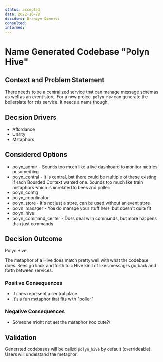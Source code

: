 ```yaml
---
status: accepted
date: 2022-10-28
deciders: Brandyn Bennett
consulted:
informed:
---
```

# Name Generated Codebase "Polyn Hive"

## Context and Problem Statement

There needs to be a centralized service that can manage message schemas as well as an event store. For a new project `polyn_new` can generate the boilerplate for this service. It needs a name though.

## Decision Drivers

* Affordance
* Clarity
* Metaphors

## Considered Options

* polyn_admin - Sounds too much like a live dashboard to monitor metrics or something
* polyn_central - It is central, but there could be multiple of these existing if each Bounded Context wanted one. Sounds too much like train metaphors which is unrelated to bees and pollen
* polyn_config
* polyn_coordinator
* polyn_store - It's not just a store, can be used without an event store
* polyn_manager - You do manage your stuff here, but doesn't quite fit
* polyn_hive
* polyn_command_center - Does deal with commands, but more happens than just commands

## Decision Outcome

Polyn Hive.

The metaphor of a Hive does match pretty well with what the codebase does. Bees go back and forth to a Hive kind of likes messages go back and forth between services.

### Positive Consequences

* It does represent a central place
* It's a fun metaphor that fits with "pollen"

### Negative Consequences

* Someone might not get the metaphor (too cute?)

## Validation

Generated codebases will be called `polyn_hive` by default (overrideable). Users will understand the metaphor.
